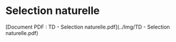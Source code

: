 # Selection naturelle

[Document PDF :  TD - Selection naturelle.pdf](../Img/TD - Selection naturelle.pdf) 




